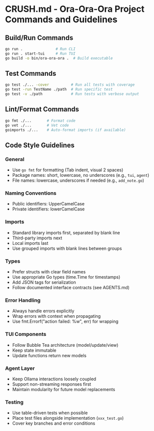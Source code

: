 # CRUSH.md - Ora-Ora-Ora Project Commands and Guidelines

## Build/Run Commands
```bash
go run .               # Run CLI
go run . start-tui     # Run TUI
go build -o bin/ora-ora-ora .  # Build executable
```

## Test Commands
```bash
go test ./... -cover          # Run all tests with coverage
go test -run TestName ./path  # Run specific test
go test -v ./path             # Run tests with verbose output
```

## Lint/Format Commands
```bash
go fmt ./...       # Format code
go vet ./...       # Vet code
goimports ./...    # Auto-format imports (if available)
```

## Code Style Guidelines

### General
- Use `go fmt` for formatting (Tab indent, visual 2 spaces)
- Package names: short, lowercase, no underscores (e.g., `tui`, `agent`)
- File names: lowercase, underscores if needed (e.g., `add_note.go`)

### Naming Conventions
- Public identifiers: UpperCamelCase
- Private identifiers: lowerCamelCase

### Imports
- Standard library imports first, separated by blank line
- Third-party imports next
- Local imports last
- Use grouped imports with blank lines between groups

### Types
- Prefer structs with clear field names
- Use appropriate Go types (time.Time for timestamps)
- Add JSON tags for serialization
- Follow documented interface contracts (see AGENTS.md)

### Error Handling
- Always handle errors explicitly
- Wrap errors with context when propagating
- Use fmt.Errorf("action failed: %w", err) for wrapping

### TUI Components
- Follow Bubble Tea architecture (model/update/view)
- Keep state immutable
- Update functions return new models

### Agent Layer
- Keep Ollama interactions loosely coupled
- Support non-streaming responses first
- Maintain modularity for future model replacements

### Testing
- Use table-driven tests when possible
- Place test files alongside implementation (`xxx_test.go`)
- Cover key branches and error conditions